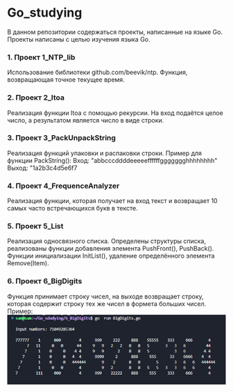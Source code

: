 # Go_studying

В данном репозитории содержаться проекты, написанные на языке Go. Проекты написаны с целью изучения языка Go. 

### 1. Проект 1_NTP_lib
Использование библиотеки github.com/beevik/ntp. Функция, возвращающая точное текущее время.

### 2. Проект 2_Itoa
Реализация функции Itoa с помощью рекурсии. На вход подаётся целое число, а результатом является число в виде строки. 

### 3. Проект 3_PackUnpackString
Реализация функций упаковки и распаковки строки. Пример для функции PackString():
Вход: "abbcccddddeeeeeffffffggggggghhhhhhhh"
Выход: "1a2b3c4d5e6f7

### 4. Проект 4_FrequenceAnalyzer
Реализация функции, которая получает на вход текст и возвращает 10 самых часто встречающихся букв в тексте.

### 5. Проект 5_List
Реализация односвязного списка. Определены структуры списка, реализованы функции добавления элемента PushFront(), PushBack(). Функции инициализации InitList(), удаление определённого элемента Remove(Item).

### 6. Проект 6_BigDigits
Функция принимает строку чисел, на выходе возвращает строку, которая содержит строку тех же чисел в формета больших чисел. 
Пример: ![Внешний вид сервиса](https://github.com/galazat/Go_studying/blob/master/images/6.png)